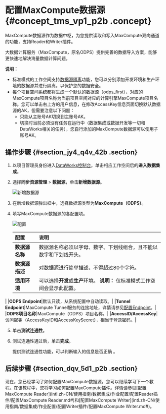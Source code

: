 # 配置MaxCompute数据源 {#concept_tms_vp1_p2b .concept}

MaxCompute数据源作为数据中枢，为您提供读取和写入MaxCompute双向通道的功能，支持Reader和Writer插件。

大数据计算服务（MaxCompute，原名ODPS）提供完善的数据导入方案，能够更快速地解决海量数据计算问题。

**说明：** 

-   标准模式的工作空间支持[数据源隔离](intl.zh-CN/使用指南/数据集成/数据源配置/数据源隔离.md#)功能，您可以分别添加开发环境和生产环境的数据源并进行隔离，以保护您的数据安全。
-   每个项目空间系统都将生成一个默认的数据源（odps\_first），对应的MaxCompute项目名称为当前项目空间对应的计算引擎MaxCompute项目名称。您可以单击右上方的用户信息，在修改AccessKey信息页面切换默认数据源的AK，但需要注意以下问题：
    -   只能从主账号AK切换到主账号AK。
    -   切换时当前必须没有任务在运行中（数据集成或数据开发等一切和DataWorks相关的任务），您自行添加的MaxCompute数据源可以使用子账号AK。

## 操作步骤 {#section_jy4_q4v_42b .section}

1.  以项目管理员身份进入[DataWorks控制台](https://workbench.data.aliyun.com/console)，单击相应工作空间后的**进入数据集成**。
2.  选择**同步资源管理** \> **数据源**，单击**新增数据源**。

    ![新增数据源](http://static-aliyun-doc.oss-cn-hangzhou.aliyuncs.com/assets/img/16213/15677447727595_zh-CN.png)

3.  在新增数据源弹出框中，选择数据源类型为**MaxCompute（ODPS）**。
4.  填写MaxCompute数据源的各配置项。

    ![配置](http://static-aliyun-doc.oss-cn-hangzhou.aliyuncs.com/assets/img/16204/15677447737543_zh-CN.jpg)

    |配置|说明|
    |:-|:-|
    |**数据源名称**|数据源名称必须以字母、数字、下划线组合，且不能以数字和下划线开头。|
    |**数据源描述**|对数据源进行简单描述，不得超过80个字符。|
    |**适用环境**|可以选择**开发**或**生产**环境。 **说明：** 仅标准模式工作空间会显示此配置。

 |
    |**ODPS Endpoint**|默认只读，从系统配置中自动读取。|
    |**Tunnel Endpoint**|MaxCompute Tunnel服务的连接地址，详情请参见[配置Endpoint](../../../../intl.zh-CN/准备工作/配置Endpoint.md#)。|
    |**ODPS项目名称**|MaxCompute（ODPS）项目名称。|
    |**AccessID/AceessKey**|访问密钥（AccessKeyID和AccessKeySecret），相当于登录密码。|

5.  单击**测试连通性**。
6.  测试连通性通过后，单击**完成**。

    提供测试连通性功能，可以判断输入的信息是否正确 。


## 后续步骤 {#section_dqv_5d1_p2b .section}

现在，您已经学习了如何配置MaxCompute数据源，您可以继续学习下一个教程。在该教程中，您将学习如何配置MaxCompute插件。详情请参见[配置MaxCompute Reader](intl.zh-CN/使用指南/数据集成/作业配置/配置Reader插件/配置MaxCompute Reader.md#)和[配置MaxCompute Writer](intl.zh-CN/使用指南/数据集成/作业配置/配置Writer插件/配置MaxCompute Writer.md#)。

